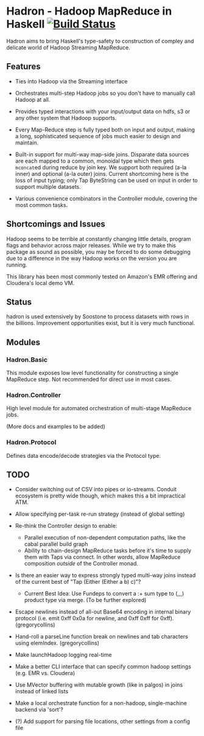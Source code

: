 # Hadron - Hadoop MapReduce in Haskell [![Build Status](https://travis-ci.org/Soostone/hadron.svg?branch=master)](https://travis-ci.org/Soostone/hadron)

Hadron aims to bring Haskell's type-safety to construction of
compley and delicate world of Hadoop Streaming MapReduce.

## Features

* Ties into Hadoop via the Streaming interface

* Orchestrates multi-step Hadoop jobs so you don't have to manually
  call Hadoop at all.

* Provides typed interactions with your input/output data on hdfs, s3
  or any other system that Hadoop supports.

* Every Map-Reduce step is fully typed both on input and output,
  making a long, sophisticated sequence of jobs much easier to design
  and maintain.

* Built-in support for multi-way map-side joins. Disparate data
  sources are each mapped to a common, monoidal type which then gets
  `mconcat`ed during reduce by join key. We support both required
  (a-la inner) and optional (a-la outer) joins. Current shortcoming
  here is the loss of input typing; only Tap ByteString can be used on
  input in order to support multiple datasets.
  
* Various convenience combinators in the Controller module, covering
  the most common tasks.
  
  
## Shortcomings and Issues

Hadoop seems to be terrible at constantly changing little details,
program flags and behavior across major releases. While we try to make
this package as sound as possible, you may be forced to do some
debugging due to a difference in the way Hadoop works on the version
you are running.

This library has been most commonly tested on Amazon's EMR offering
and Cloudera's local demo VM.

## Status

hadron is used extensively by Soostone to process datasets with rows
in the billions. Improvement opportunities exist, but it is very much
functional.

## Modules

### Hadron.Basic

This module exposes low level functionality for constructing a single
MapReduce step. Not recommended for direct use in most cases.


### Hadron.Controller

High level module for automated orchestration of multi-stage MapReduce
jobs. 

(More docs and examples to be added)

### Hadron.Protocol

Defines data encode/decode strategies via the Protocol type.



## TODO

  - Consider switching out of CSV into pipes or io-streams. Conduit
    ecosystem is pretty wide though, which makes this a bit
    impractical ATM.

  - Allow specifying per-task re-run strategy (instead of global
    setting)
  
  - Re-think the Controller design to enable:
    - Parallel execution of non-dependent computation paths, like the
      cabal parallel build graph
    - Ability to chain-design MapReduce tasks before it's time to
      supply them with Taps via connect. In other words, allow
      MapReduce composition *outside* of the Controller monad.
    
  - Is there an easier way to express strongly typed multi-way joins
    instead of the current best of "Tap (Either (Either a b) c)"?
    - Current Best Idea: Use Fundeps to convert a :+ sum type to (,,,)
      product type via merge. (To be further explored)

  - Escape newlines instead of all-out Base64 encoding in internal
    binary protocol (i.e. emit 0xff 0x0a for newline, and 0xff 0xff
    for 0xff). (gregorycollins)
    
  - Hand-roll a parseLine function break on newlines and tab
    characters using elemIndex. (gregorycollins)

  - Make launchHadoop logging real-time

  - Make a better CLI interface that can specify common hadoop
    settings (e.g. EMR vs. Cloudera)

  - Use MVector buffering with mutable growth (like in palgos) in
    joins instead of linked lists

  - Make a local orchestrate function for a non-hadoop, single-machine
    backend via 'sort'?

  - (?) Add support for parsing file locations, other settings from
    a config file
    

